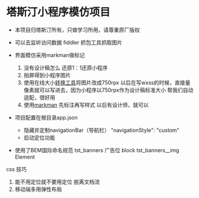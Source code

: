 # 塔斯汀小程序模仿项目
- 本项目归塔斯汀所有，只做学习所用，请尊重原厂版权
- 可以去监听访问数据 fiddler 抓包工具抓取图片

- 界面模仿采用markman做标记
  1. 没有设计稿怎么 还原1：1还原小程序
  2. 拍屏得到小程序图片
  3. 使用在线大小[转换工具](https://www.gaitubao.com/)将图片改成750rpx
    以后在写wxss的时候，直接量像素就可以写进去，因为小程序以750rpx作为设计稿标准大小
    帮我们自动适配，很好用
  4. 使用[markman](http://getmarkman.com/) 先标注再写样式
    以后有设计师，就可以

- 项目配置在根目录app.json
  - 隐藏并定制navigationBar（导航栏）
    "navigationStyle": "custom"
  - 启动定位功能

- 使用了BEM国际命名规范
  tst_banners  广告位 block
  tst_banners__img  Element


css 技巧
  1. 能不用定位就不要用定位
    脱离文档流
  2. 移动端多用弹性布局


